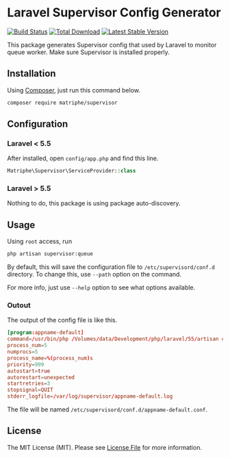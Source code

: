 # Laravel Supervisor Config Generator

[![Build Status](https://travis-ci.org/matriphe/laravel-supervisor-config-generator.svg?branch=master)](https://travis-ci.org/matriphe/laravel-supervisor-config-generator)
[![Total Download](https://img.shields.io/packagist/dt/matriphe/supervisor.svg)](https://packagist.org/packages/matriphe/supervisor)
[![Latest Stable Version](https://img.shields.io/packagist/v/matriphe/supervisor.svg)](https://packagist.org/packages/matriphe/supervisor)

This package generates Supervisor config that used by Laravel to monitor queue worker. Make sure Supervisor is installed properly.

## Installation

Using [Composer](https://getcomposer.org/), just run this command below.

```bash
composer require matriphe/supervisor
```

## Configuration

### Laravel < 5.5

After installed, open `config/app.php` and find this line.

```php
Matriphe\Supervisor\ServiceProvider::class
``` 

### Laravel > 5.5

Nothing to do, this package is using package auto-discovery.

## Usage

Using `root` access, run

```bash
php artisan supervisor:queue
```

By default, this will save the configuration file to `/etc/supervisord/conf.d` directory. To change this, use `--path` option on the command.

For more info, just use `--help` option to see what options available.

### Outout

The output of the config file is like this.

```conf
[program:appname-default]
command=/usr/bin/php /Volumes/data/Development/php/laravel/55/artisan queue:work --queue=default --tries=3 --timeout=60
process_num=5
numprocs=5
process_name=%(process_num)s
priority=999
autostart=true
autorestart=unexpected
startretries=3
stopsignal=QUIT
stderr_logfile=/var/log/supervisor/appname-default.log
```

The file will be named `/etc/supervisord/conf.d/appname-default.conf`.

## License

The MIT License (MIT). Please see [License File](LICENSE.md) for more information.
